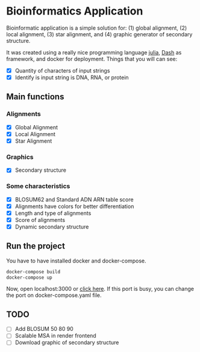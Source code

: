 # Bioinformatics Application

Bioinformatic application is a simple solution for: (1) global alignment, (2) local alignment, (3) star alignment, and (4) graphic generator of secondary structure.

It was created using a really nice programming language [julia](https://julialang.org/), [Dash](https://dash.plotly.com/julia/introduction) as framework, and docker for deployment.
Things that you will can see:

- [x] Quantity of characters of input strings
- [x] Identify is input string is DNA, RNA, or protein

## Main functions

### Alignments

- [x] Global Alignment
- [x] Local Alignment
- [x] Star Alignment

### Graphics

- [x] Secondary structure

### Some characteristics

- [x] BLOSUM62 and Standard ADN ARN table score
- [x] Alignments have colors for better differentiation
- [x] Length and type of alignments
- [x] Score of alignments
- [x] Dynamic secondary structure

## Run the project

You have to have installed docker and docker-compose.

```bash
docker-compose build
docker-compose up
```

Now, open localhost:3000 or [click here](http://localhost:3000/). If this port is busy, you can change the port on docker-compose.yaml file.

## TODO

- [ ] Add BLOSUM 50 80 90
- [ ] Scalable MSA in render frontend
- [ ] Download graphic of secondary structure

